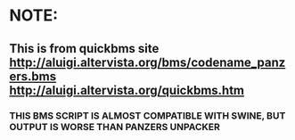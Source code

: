 # NOTE:
## This is from quickbms site http://aluigi.altervista.org/bms/codename_panzers.bms http://aluigi.altervista.org/quickbms.htm
### THIS BMS SCRIPT IS ALMOST COMPATIBLE WITH SWINE, BUT OUTPUT IS WORSE THAN PANZERS UNPACKER
